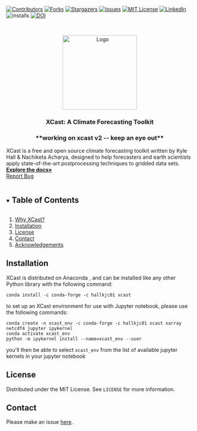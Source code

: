 <!--
*** This README comes from here: https://github.com/othneildrew/Best-README-Template/edit/master/BLANK_README.md - thanks ! 
-->



<!-- PROJECT SHIELDS -->
<!--
*** I'm using markdown "reference style" links for readability.
*** Reference links are enclosed in brackets [ ] instead of parentheses ( ).
*** See the bottom of this document for the declaration of the reference variables
*** for contributors-url, forks-url, etc. This is an optional, concise syntax you may use.
*** https://www.markdownguide.org/basic-syntax/#reference-style-links
-->
[![Contributors][contributors-shield]][contributors-url]
[![Forks][forks-shield]][forks-url]
[![Stargazers][stars-shield]][stars-url]
[![Issues][issues-shield]][issues-url]
[![MIT License][license-shield]][license-url]
[![LinkedIn][linkedin-shield]][linkedin-url]
![installs](https://img.shields.io/conda/dn/hallkjc01/xcast?color=light-green&label=Installations&style=for-the-badge)
[![DOI](https://zenodo.org/badge/386326352.svg)](https://zenodo.org/badge/latestdoi/386326352)



<!-- PROJECT LOGO -->
<br />
<p align="center">
  <a href="https://github.com/kjhall01/xcast/">
    <img src="images/XCastLogo.png" alt="Logo" width="200" height="200">
  </a>

  <h3 align="center">XCast: A Climate Forecasting Toolkit  </h3>
  <h3 align="center">**working on xcast v2 -- keep an eye out** </h3>

  XCast is a free and open source climate forecasting toolkit written by Kyle Hall & Nachiketa Acharya, designed to help forecasters and earth scientists apply state-of-the-art postprocessing techniques to gridded data sets. 
    <br />
    <a href="https://xcast-lib.github.io/"><strong>Explore the docs»</strong></a>
    <br />
    <a href="https://github.com/kjhall01/xcast/issues">Report Bug</a>
  </p>
</p>


<!-- TABLE OF CONTENTS -->
<details open="open">
  <summary><h2 style="display: inline-block">Table of Contents</h2></summary>
  <ol>
    <li><a href="#why-xcast">Why XCast?</a></li>
    <li><a href="#installation">Installation</a></li>
    <li><a href="#license">License</a></li>
    <li><a href="#contact">Contact</a></li>
    <li><a href="#acknowledgements">Acknowledgements</a></li>
  </ol>
</details>


## Installation 
XCast is distributed on Anaconda , and can be installed like any other Python library  with the following command:

```
conda install -c conda-forge -c hallkjc01 xcast 
```

to set up an XCast environment for use with Jupyter notebook, please use the following commands: 

```
conda create -n xcast_env -c conda-forge -c hallkjc01 xcast xarray netcdf4 jupyter ipykernel 
conda activate xcast_env 
python -m ipykernel install --name=xcast_env --user 
```
you'll then be able to select `xcast_env` from the list of available jupyter kernels in your jupyter notebook

<!-- LICENSE -->
## License
Distributed under the MIT License. See `LICENSE` for more information.

<!-- CONTACT -->
## Contact
Please make an issue [here](https://github.com/kjhall01/xcast/issues). 

<!-- MARKDOWN LINKS & IMAGES -->
<!-- https://www.markdownguide.org/basic-syntax/#reference-style-links -->
[contributors-shield]: https://img.shields.io/github/contributors/kjhall01/xcast.svg?style=for-the-badge
[contributors-url]: https://github.com/kjhall01/xcast/graphs/contributors
[forks-shield]: https://img.shields.io/github/forks/kjhall01/xcast.svg?style=for-the-badge
[forks-url]: https://github.com/kjhall01/xcast/network/members
[stars-shield]: https://img.shields.io/github/stars/kjhall01/xcast.svg?style=for-the-badge
[stars-url]: https://github.com/kjhall01/xcast/stargazers
[issues-shield]: https://img.shields.io/github/issues/kjhall01/xcast.svg?style=for-the-badge
[issues-url]: https://github.com/kjhall01/xcast/issues
[license-shield]: https://img.shields.io/github/license/kjhall01/xcast.svg?style=for-the-badge
[license-url]: https://github.com/kjhall01/xcast/blob/main/LICENSE
[linkedin-shield]: https://img.shields.io/badge/-LinkedIn-black.svg?style=for-the-badge&logo=linkedin&colorB=555
[linkedin-url]: https://linkedin.com/in/kjhall01
